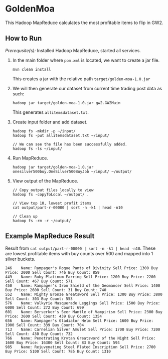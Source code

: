 # GoldenMoa

This Hadoop MapReduce calculates the most profitable items to flip in GW2.

## How to Run

_Prerequsite(s):_ Installed Hadoop MapReduce, started all services.

1.  In the main folder where `pom.xml` is located, we want to create a jar file.
    ```
    mvn clean install
    ```
    This creates a jar with the relative path `target/golden-moa-1.0.jar`

2.  We will then generate our dataset from current time trading post data as such:
    ```
    hadoop jar target/golden-moa-1.0.jar gw2.GW2Main
    ```
    This generates `allitemsdataset.txt`.
    
3.  Create input folder and add dataset.
    ```
    hadoop fs -mkdir -p ~/input/
    hadoop fs -put allitemsdataset.txt ~/input/
    
    // We can see the file has been successfully added.
    hadoop fs -ls ~/input/
    ```

4.  Run MapReduce.
    ```
    hadoop jar target/golden-moa-1.0.jar onesilver500buy.OneSilver500BuyJob ~/input/ ~/output/
    ```
    
5.  View output of the MapReduce.
    ```
    // Copy output files locally to view
    hadoop fs -copyToLocal ~/output/ .
    
    // View top 10, lowest profit items
    cat output/part-r-00000 | sort -n -k1 | head -n10
    
    // Clean up
    hadoop fs -rm -r ~/output/
    ```

## Example MapReduce Result

Result from `cat output/part-r-00000 | sort -n -k1 | head -n10`. These are lowest profitable items with buy counts over 
500 and mapped into 1 silver buckets.
```
246    Name: Rampager's Rogue Pants of Divinity Sell Price: 1300 Buy Price: 2000 Sell Count: 746 Buy Count: 859
449    Name: Ruby Platinum Earring Sell Price: 1200 Buy Price: 2200 Sell Count: 467 Buy Count: 571
450    Name: Rampager's Iron Shield of the Geomancer Sell Price: 1400 Buy Price: 2600 Sell Count: 31 Buy Count: 740
552    Name: Mighty Bronze Greatsword Sell Price: 1300 Buy Price: 3800 Sell Count: 303 Buy Count: 553
576    Name: Valkyrie Masquerade Leggings Sell Price: 1500 Buy Price: 6000 Sell Count: 272 Buy Count: 699
601    Name: Berserker's Seer Mantle of Vampirism Sell Price: 2300 Buy Price: 3600 Sell Count: 439 Buy Count: 1354
656    Name: Rampager's Gladiator Helm Sell Price: 1600 Buy Price: 1900 Sell Count: 339 Buy Count: 704
713    Name: Carnelian Silver Amulet Sell Price: 1700 Buy Price: 7200 Sell Count: 430 Buy Count: 732
766    Name: Penetrating Krytan Greatsword of the Night Sell Price: 1600 Buy Price: 16300 Sell Count: 83 Buy Count: 594
985    Name: Rejuvenating Steel Plated Inscription Sell Price: 2700 Buy Price: 5100 Sell Count: 785 Buy Count: 1310
```
